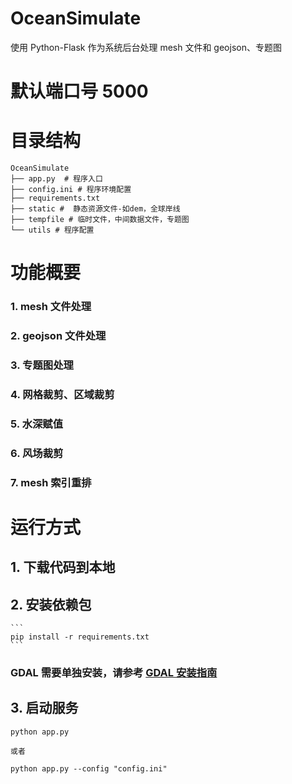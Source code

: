 # OceanSimulate

使用 Python-Flask 作为系统后台处理 mesh 文件和 geojson、专题图

# 默认端口号 5000

# 目录结构

```
OceanSimulate
├── app.py  # 程序入口
├── config.ini # 程序环境配置
├── requirements.txt
├── static #  静态资源文件-如dem，全球岸线
├── tempfile # 临时文件，中间数据文件，专题图
└── utils # 程序配置
```

# 功能概要

### 1. mesh 文件处理

### 2. geojson 文件处理

### 3. 专题图处理

### 4. 网格裁剪、区域裁剪

### 5. 水深赋值

### 6. 风场裁剪

### 7. mesh 索引重排

# 运行方式

## 1. 下载代码到本地

## 2. 安装依赖包

    ```
    pip install -r requirements.txt
    ```

### GDAL 需要单独安装，请参考 [GDAL 安装指南](https://gdal.org/download.html)

## 3. 启动服务

```
python app.py
```

    或者

```
python app.py --config "config.ini"
```
